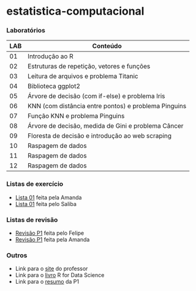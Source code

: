 # estatistica-computacional

### Laboratórios
| **LAB** | **Conteúdo** |
|---------|----------------|
| 01 | Introdução ao R |
| 02 | Estruturas de repetição, vetores e funções |
| 03 | Leitura de arquivos e problema Titanic |
| 04 | Biblioteca ggplot2 |
| 05 | Árvore de decisão (com if-else) e problema Iris |
| 06 | KNN (com distância entre pontos) e problema Pinguins |
| 07 | Função KNN e problema Pinguins |
| 08 | Árvore de decisão, medida de Gini e problema Câncer |
| 09 | Floresta de decisão e introdução ao web scraping |
| 10 | Raspagem de dados |
| 11 | Raspagem de dados |
| 12 | Raspagem de dados |

### Listas de exercício
- [Lista 01](https://github.com/aduarte09/estatistica-computacional/blob/main/exercicios/amanda_lista_01.R) feita pela Amanda
- [Lista 01](https://github.com/aduarte09/estatistica-computacional/blob/main/exercicios/saliba_lista_01.R) feita pelo Saliba

### Listas de revisão
- [Revisão P1](https://github.com/aduarte09/estatistica-computacional/blob/main/revisao/felipe_revisao_p1.R) feita pelo Felipe
- [Revisão P1](https://github.com/aduarte09/estatistica-computacional/blob/main/revisao/amanda_revisao_p1.R) feita pela Amanda

### Outros
- Link para o [site](franklinpedro.github.io) do professor
- Link para o [livro](https://r4ds.hadley.nz) R for Data Science
- Link para o [resumo](https://docs.google.com/document/d/1EQGMGFsdB0pYi3NMspdXnpYdta_ejg8E61AtZN7HygI/edit?usp=sharing) da P1
